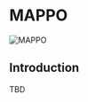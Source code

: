 # MAPPO

![MAPPO](https://github.com/annapuig/MAPPO/blob/main/Pictures/mappo.jpg)

## Introduction

TBD
